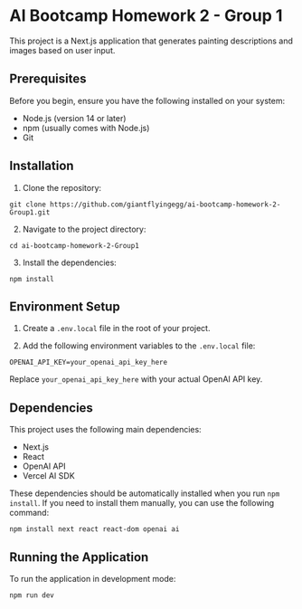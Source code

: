 # AI Bootcamp Homework 2 - Group 1

This project is a Next.js application that generates painting descriptions and images based on user input.

## Prerequisites

Before you begin, ensure you have the following installed on your system:

- Node.js (version 14 or later)
- npm (usually comes with Node.js)
- Git

## Installation

1. Clone the repository:

`git clone https://github.com/giantflyingegg/ai-bootcamp-homework-2-Group1.git`
   
2. Navigate to the project directory:

`cd ai-bootcamp-homework-2-Group1`
   
3. Install the dependencies:

`npm install`
   
## Environment Setup

1. Create a `.env.local` file in the root of your project.

2. Add the following environment variables to the `.env.local` file:

`OPENAI_API_KEY=your_openai_api_key_here`

Replace `your_openai_api_key_here` with your actual OpenAI API key.

## Dependencies

This project uses the following main dependencies:

- Next.js
- React
- OpenAI API
- Vercel AI SDK

These dependencies should be automatically installed when you run `npm install`. If you need to install them manually, you can use the following command:

`npm install next react react-dom openai ai`

## Running the Application

To run the application in development mode:

`npm run dev`


